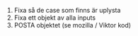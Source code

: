 1. Fixa så de case som finns är uplysta
2. Fixa ett objekt av alla inputs
3. POSTA objektet (se mozilla / Viktor kod)
